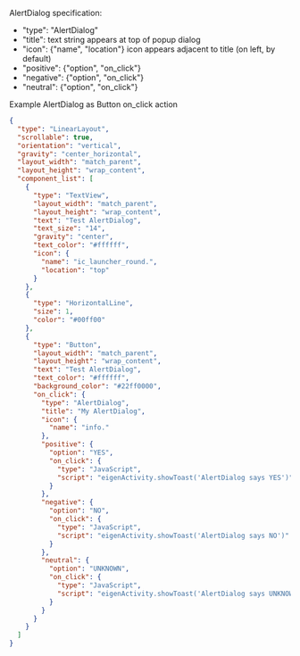 
AlertDialog specification:
* "type": "AlertDialog"
* "title": text string appears at top of popup dialog
* "icon": {"name", "location"} 
icon appears adjacent to title (on left, by default)
* "positive": {"option", "on_click"}
* "negative": {"option", "on_click"}
* "neutral": {"option", "on_click"}

Example AlertDialog as Button on_click action
```json
{
  "type": "LinearLayout",
  "scrollable": true,
  "orientation": "vertical",
  "gravity": "center_horizontal",
  "layout_width": "match_parent",
  "layout_height": "wrap_content",
  "component_list": [
    {
      "type": "TextView",
      "layout_width": "match_parent",
      "layout_height": "wrap_content",
      "text": "Test AlertDialog",
      "text_size": "14",
      "gravity": "center",
      "text_color": "#ffffff",
      "icon": {
        "name": "ic_launcher_round.",
        "location": "top"
      }
    },
    {
      "type": "HorizontalLine",
      "size": 1,
      "color": "#00ff00"
    },
    {
      "type": "Button",
      "layout_width": "match_parent",
      "layout_height": "wrap_content",
      "text": "Test AlertDialog",
      "text_color": "#ffffff",
      "background_color": "#22ff0000",
      "on_click": {
        "type": "AlertDialog",
        "title": "My AlertDialog",
        "icon": {
          "name": "info."
        },
        "positive": {
          "option": "YES",
          "on_click": {
            "type": "JavaScript",
            "script": "eigenActivity.showToast('AlertDialog says YES')"
          }
        },
        "negative": {
          "option": "NO",
          "on_click": {
            "type": "JavaScript",
            "script": "eigenActivity.showToast('AlertDialog says NO')"
          }
        },
        "neutral": {
          "option": "UNKNOWN",
          "on_click": {
            "type": "JavaScript",
            "script": "eigenActivity.showToast('AlertDialog says UNKNOWN')"
          }
        }
      }
    }
  ]
}
```

